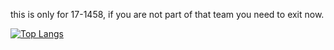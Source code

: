 this is only for 17-1458, if you are not part of that team you need to exit now.

[![Top Langs](https://github-readme-stats.vercel.app/api/top-langs/?username=Dragontamer7866)](https://github.com/Dragontamer7866/Cyberpatriots24-25)
